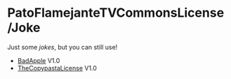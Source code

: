 # PatoFlamejanteTVCommonsLicense/Joke
Just some _jokes_, but you can still use!

- [BadApple](BadApple.txt) V1.0
- [TheCopypastaLicense](TheCopypastaLicense.txt) V1.0

